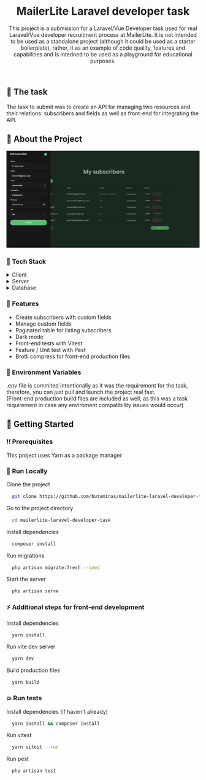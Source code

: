 <div align="center">
  <h1>MailerLite Laravel developer task</h1>
  
  <p>
    This project is a submission for a Laravel/Vue Developer task used for real Laravel/Vue developer recruitment process at MailerLite.
    It is not intended to be used as a standalone project (although it could be used as a starter boilerplate), rather, it as an example of code quality, features and capabilities and is intedned to be used as a playground for educational purposes.
  </p>
</div>

<br />
    
<!-- The task -->
## :star2: The task
The task to submit was to create an API for managing two resources and their relations: subscribers and fields as well as front-end for integrating the API.

<!-- About the Project -->
## :star2: About the Project

<div align="center"> 
  <img src="screenshot.png" alt="screenshot" />
</div>


<!-- TechStack -->
### :space_invader: Tech Stack

<details>
  <summary>Client</summary>
  <ul>
    <li><a href="https://www.typescriptlang.org/">Typescript</a></li>
    <li><a href="https://vuejs.org/">Vue.js 3 (Composition API)</a></li>
    <li><a href="https://pinia.vuejs.org/">Pinia</a></li>
    <li><a href="https://tailwindcss.com/">Tailwind CSS</a></li>
    <li><a href="https://daisyui.com/">daisyUI</a></li>
    <li><a href="https://heroicons.com/">Heroicons</a></li>
    <li><a href="https://vitest.dev/">Vitest</a></li>
  </ul>
</details>

<details>
  <summary>Server</summary>
  <ul>
    <li><a href="https://laravel.com/">Laravel 9</a></li>
    <li><a href="https://pestphp.com/">Pest</a></li>
  </ul>
</details>

<details>
<summary>Database</summary>
  <ul>
    <li><a href="https://www.sqlite.org/">SQLite</a></li>
  </ul>
</details>

<!-- Features -->
### :dart: Features

- Create subscribers with custom fields
- Manage custom fields
- Paginated table for listing subscribers
- Dark mode
- Front-end tests with Vitest
- Feature / Unit test with Pest
- Brotli compress for front-end production files


<!-- Env Variables -->
### :key: Environment Variables

.env file is commited intentionally as it was the requirement for the task, therefore, you can just pull and launch the project real fast.<br />
(Front-end production build files are included as well, as this was a task requirement in case any enviroment compatibility issues would occur)


<!-- Getting Started -->
## 	:toolbox: Getting Started

<!-- Prerequisites -->
### :bangbang: Prerequisites

This project uses Yarn as a package manager

<!-- Run Locally -->
### :running: Run Locally

Clone the project

```bash
  git clone https://github.com/butaminas/mailerlite-laravel-developer-task.git
```

Go to the project directory

```bash
  cd mailerlite-laravel-developer-task
```

Install dependencies

```bash
  composer install
```
    
Run migrations

```bash
  php artisan migrate:fresh --seed
```

Start the server

```bash
  php artisan serve
```
    
<!-- Run Dev -->
### :zap: Additional steps for front-end development

Install dependencies

```bash
  yarn install
```

Run vite dev server

```bash
  yarn dev
```
    
Build production files

```bash
  yarn build
```
    
    
<!-- Run Tests -->
### :boom: Run tests

Install dependencies (if haven't already)

```bash
  yarn install && composer install
```

Run vitest

```bash
  yarn vitest --run
```

Run pest

```bash
  php artisan test
```

